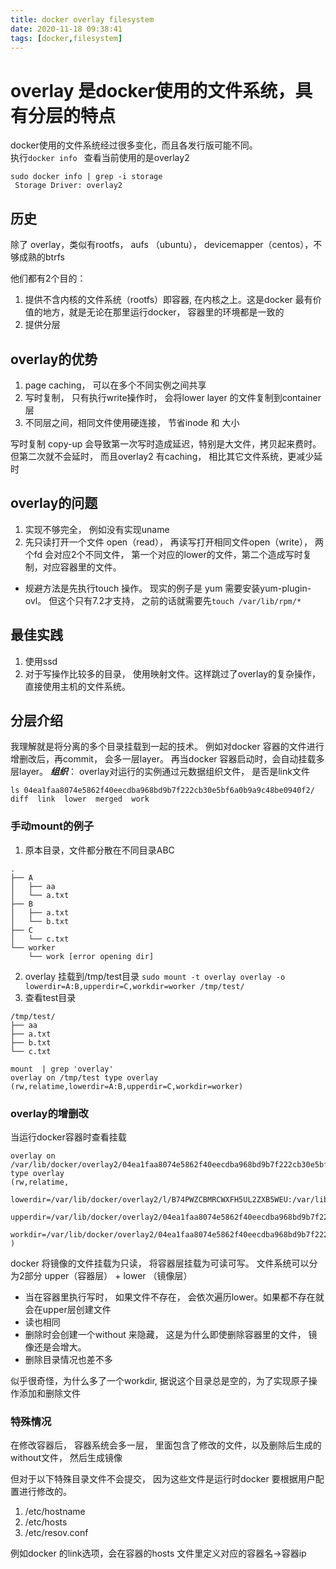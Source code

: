 ```yaml
---
title: docker overlay filesystem
date: 2020-11-18 09:38:41
tags: [docker,filesystem]
---
```



# overlay 是docker使用的文件系统，具有分层的特点

docker使用的文件系统经过很多变化，而且各发行版可能不同。  
执行`docker info ` 查看当前使用的是overlay2

```
sudo docker info | grep -i storage                                                                                                                                              
 Storage Driver: overlay2
```

## 历史
除了 overlay，类似有rootfs， aufs （ubuntu）， devicemapper（centos），不够成熟的btrfs

他们都有2个目的：  
1. 提供不含内核的文件系统（rootfs）即容器, 在内核之上。这是docker 最有价值的地方，就是无论在那里运行docker， 容器里的环境都是一致的
2. 提供分层

## overlay的优势

1. page caching， 可以在多个不同实例之间共享
2. 写时复制， 只有执行write操作时， 会将lower layer 的文件复制到container层
3. 不同层之间，相同文件使用硬连接， 节省inode 和 大小

写时复制 copy-up 会导致第一次写时造成延迟，特别是大文件，拷贝起来费时。 但第二次就不会延时， 而且overlay2 有caching， 相比其它文件系统，更减少延时

## overlay的问题

1. 实现不够完全， 例如没有实现uname 
2. 先只读打开一个文件 open（read）， 再读写打开相同文件open（write）， 两个fd 会对应2个不同文件， 第一个对应的lower的文件，第二个造成写时复制，对应容器里的文件。 
  * 规避方法是先执行touch 操作。 现实的例子是 yum 需要安装yum-plugin-ovl。 但这个只有7.2才支持， 之前的话就需要先`touch /var/lib/rpm/*`

## 最佳实践

1. 使用ssd 
2. 对于写操作比较多的目录， 使用映射文件。这样跳过了overlay的复杂操作，直接使用主机的文件系统。

## 分层介绍
我理解就是将分离的多个目录挂载到一起的技术。
例如对docker 容器的文件进行增删改后，再commit， 会多一层layer。 
再当docker 容器启动时，会自动挂载多层layer。 
***组织***： overlay对运行的实例通过元数据组织文件， 是否是link文件 

```
ls 04ea1faa8074e5862f40eecdba968bd9b7f222cb30e5bf6a0b9a9c48be0940f2/
diff  link  lower  merged  work

```

### 手动mount的例子
1. 原本目录，文件都分散在不同目录ABC
```
.
├── A
│   ├── aa
│   └── a.txt
├── B
│   ├── a.txt
│   └── b.txt
├── C
│   └── c.txt
└── worker
    └── work [error opening dir]

```
2. overlay 挂载到/tmp/test目录 `sudo mount -t overlay overlay -o lowerdir=A:B,upperdir=C,workdir=worker /tmp/test/`
3. 查看test目录 
```
/tmp/test/
├── aa
├── a.txt
├── b.txt
└── c.txt
```
```
mount  | grep 'overlay'
overlay on /tmp/test type overlay (rw,relatime,lowerdir=A:B,upperdir=C,workdir=worker)
```

### overlay的增删改

当运行docker容器时查看挂载

```
overlay on /var/lib/docker/overlay2/04ea1faa8074e5862f40eecdba968bd9b7f222cb30e5bf6a0b9a9c48be0940f2/merged type overlay 
(rw,relatime,
	lowerdir=/var/lib/docker/overlay2/l/B74PWZCBMRCWXFH5UL2ZXB5WEU:/var/lib/docker/overlay2/l/WNHICVPVSDNUGSCZW435TPSMOK,
	upperdir=/var/lib/docker/overlay2/04ea1faa8074e5862f40eecdba968bd9b7f222cb30e5bf6a0b9a9c48be0940f2/diff,
	workdir=/var/lib/docker/overlay2/04ea1faa8074e5862f40eecdba968bd9b7f222cb30e5bf6a0b9a9c48be0940f2/work
)

```
docker 将镜像的文件挂载为只读， 将容器层挂载为可读可写。 文件系统可以分为2部分
upper（容器层） + lower （镜像层）

  * 当在容器里执行写时， 如果文件不存在， 会依次遍历lower。如果都不存在就会在upper层创建文件
  * 读也相同
  * 删除时会创建一个without 来隐藏， 这是为什么即使删除容器里的文件， 镜像还是会增大。 
  * 删除目录情况也差不多

似乎很奇怪，为什么多了一个workdir,  据说这个目录总是空的，为了实现原子操作添加和删除文件

### 特殊情况

在修改容器后， 容器系统会多一层， 里面包含了修改的文件，以及删除后生成的without文件， 然后生成镜像

但对于以下特殊目录文件不会提交， 因为这些文件是运行时docker 要根据用户配置进行修改的。  

1. /etc/hostname 
2. /etc/hosts 
3. /etc/resov.conf

例如docker 的link选项，会在容器的hosts 文件里定义对应的容器名->容器ip

